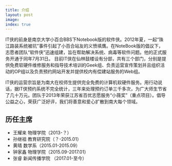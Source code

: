 ```yaml
---
title: 介绍
layout: post
image: 
index: true
---
```


IT侠的前身是南京大学小百合BBS下Notebook版的软件侠。2012年夏，一起“珠江路装系统被坑”事件引起了小百合站友的义愤填膺。在NoteBook版的倡议下，志愿者团队“软件侠”迅速组建，旨在帮助解决系统、病毒等软件问题。他的正式服务开通于同年7月31日。
目前IT侠在仙林鼓楼设有分部，共有三个部门，分别是提供免费软硬件维修服务和指导技术培训的Geek组、负责运营宣传策划并且组织活动的OP组以及负责预约网站开发并提供校内有偿建站服务的Web组。

IT侠的运营宗旨是为南大在校师生提供完全免费的计算机软硬件服务。用行动说话，据IT侠预约系统不完全统计，三年来处理预约订单三千多次，为广大师生节省了几十万元。团队于2013年荣获江苏省百优志愿服务“小薇奖”（重点项目）。倡导公益之心，荣获广泛好评，我们将善意和爱心扩散到南大每个领域。

## 历任主席 

- 王耀来 物理学院（2013-？）
- 孙继祖 教育研究院（？-2015.01）
- 黄晴 数学系（2015.01-2015.09）
- 钟家鑫 物理学院（2015.09-2017.01）
- 张睿 新闻传播学院 （2017.01-至今）



